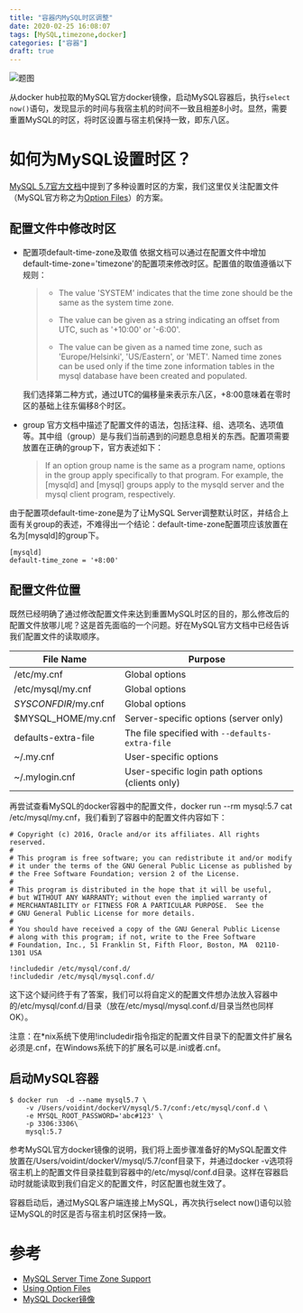 ```yaml
---
title: "容器内MySQL时区调整"
date: 2020-02-25 16:08:07
tags: [MySQL,timezone,docker]
categories: ["容器"]
draft: true
---
```


![题图](https://voidint.github.io/cloudnative/mysql-timezone.jpg)

从docker hub拉取的MySQL官方docker镜像，启动MySQL容器后，执行`select now()`语句，发现显示的时间与我宿主机的时间不一致且相差8小时。显然，需要重置MySQL的时区，将时区设置与宿主机保持一致，即东八区。

# 如何为MySQL设置时区？
[MySQL 5.7官方文档](https://dev.mysql.com/doc/refman/5.7/en/time-zone-support.html)中提到了多种设置时区的方案，我们这里仅关注配置文件（MySQL官方称之为[Option Files](https://dev.mysql.com/doc/refman/5.7/en/option-files.html)）的方案。

## 配置文件中修改时区
- 配置项default-time-zone及取值
    依据文档可以通过在配置文件中增加default-time-zone='timezone'的配置项来修改时区。配置值的取值遵循以下规则：

    >- The value 'SYSTEM' indicates that the time zone should be the same as the system time zone.
    >
    >- The value can be given as a string indicating an offset from UTC, such as '+10:00' or '-6:00'.
    >
    >- The value can be given as a named time zone, such as 'Europe/Helsinki', 'US/Eastern', or 'MET'. Named time zones can be used only if the time zone information tables in the mysql database have been created and populated.

    我们选择第二种方式，通过UTC的偏移量来表示东八区，+8:00意味着在零时区的基础上往东偏移8个时区。
- group
    官方文档中描述了配置文件的语法，包括注释、组、选项名、选项值等。其中组（group）是与我们当前遇到的问题息息相关的东西。配置项需要放置在正确的group下，官方表述如下：

    > If an option group name is the same as a program name, options in the group apply specifically to that program.
    > For example, the [mysqld] and [mysql] groups apply to the mysqld server and the mysql client program, respectively.

由于配置项default-time-zone是为了让MySQL Server调整默认时区，并结合上面有关group的表述，不难得出一个结论：default-time-zone配置项应该放置在名为[mysqld]的group下。

```shell
[mysqld]
default-time_zone = '+8:00'
```

## 配置文件位置
既然已经明确了通过修改配置文件来达到重置MySQL时区的目的，那么修改后的配置文件放哪儿呢？这是首先面临的一个问题。好在MySQL官方文档中已经告诉我们配置文件的读取顺序。

| **File Name**       | **Purpose**                                     |
| ------------------- | ----------------------------------------------- |
| /etc/my.cnf         | Global options                                  |
| /etc/mysql/my.cnf   | Global options                                  |
| *SYSCONFDIR*/my.cnf | Global options                                  |
| $MYSQL_HOME/my.cnf  | Server-specific options (server only)           |
| defaults-extra-file | The file specified with `--defaults-extra-file` |
| ~/.my.cnf           | User-specific options                           |
| ~/.mylogin.cnf      | User-specific login path options (clients only) |

再尝试查看MySQL的docker容器中的配置文件，docker run --rm mysql:5.7 cat /etc/mysql/my.cnf，我们看到了容器中的配置文件内容如下：

```
# Copyright (c) 2016, Oracle and/or its affiliates. All rights reserved.
#
# This program is free software; you can redistribute it and/or modify
# it under the terms of the GNU General Public License as published by
# the Free Software Foundation; version 2 of the License.
#
# This program is distributed in the hope that it will be useful,
# but WITHOUT ANY WARRANTY; without even the implied warranty of
# MERCHANTABILITY or FITNESS FOR A PARTICULAR PURPOSE.  See the
# GNU General Public License for more details.
#
# You should have received a copy of the GNU General Public License
# along with this program; if not, write to the Free Software
# Foundation, Inc., 51 Franklin St, Fifth Floor, Boston, MA  02110-1301 USA

!includedir /etc/mysql/conf.d/
!includedir /etc/mysql/mysql.conf.d/
```


这下这个疑问终于有了答案，我们可以将自定义的配置文件想办法放入容器中的/etc/mysql/conf.d/目录（放在/etc/mysql/mysql.conf.d/目录当然也同样OK）。

注意：在*nix系统下使用!includedir指令指定的配置文件目录下的配置文件扩展名必须是.cnf，在Windows系统下的扩展名可以是.ini或者.cnf。

## 启动MySQL容器

```shell
$ docker run  -d --name mysql5.7 \
    -v /Users/voidint/dockerV/mysql/5.7/conf:/etc/mysql/conf.d \
    -e MYSQL_ROOT_PASSWORD='abc#123' \
    -p 3306:3306\
    mysql:5.7
```

参考MySQL官方docker镜像的说明，我们将上面步骤准备好的MySQL配置文件放置在/Users/voidint/dockerV/mysql/5.7/conf目录下，并通过docker -v选项将宿主机上的配置文件目录挂载到容器中的/etc/mysql/conf.d目录。这样在容器启动时就能读取到我们自定义的配置文件，时区配置也就生效了。

容器启动后，通过MySQL客户端连接上MySQL，再次执行select now()语句以验证MySQL的时区是否与宿主机时区保持一致。

# 参考
- [MySQL Server Time Zone Support](https://dev.mysql.com/doc/refman/5.7/en/time-zone-support.html)
- [Using Option Files](https://dev.mysql.com/doc/refman/5.7/en/option-files.html)
- [MySQL Docker镜像](https://hub.docker.com/_/mysql)
